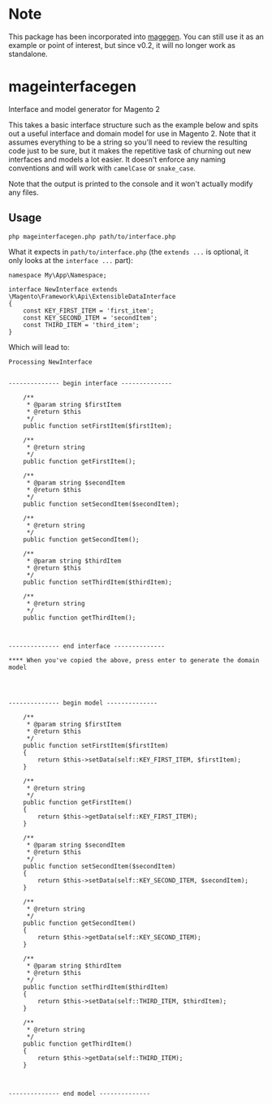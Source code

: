 # Note
This package has been incorporated into [magegen](https://github.com/ewan-tho/magegen). You can still use it as an example or point of interest, but since v0.2, it will no longer work as standalone.

# mageinterfacegen
Interface and model generator for Magento 2

This takes a basic interface structure such as the example below and spits out a useful interface and domain model for use in Magento 2. Note that it assumes everything to be a string so you'll need to review the resulting code just to be sure, but it makes the repetitive task of churning out new interfaces and models a lot easier. It doesn't enforce any naming conventions and will work with `camelCase` or `snake_case`.

Note that the output is printed to the console and it won't actually modify any files.

## Usage
`php mageinterfacegen.php path/to/interface.php`

What it expects in `path/to/interface.php` (the `extends ...` is optional, it only looks at the `interface ...` part):
```
namespace My\App\Namespace;

interface NewInterface extends \Magento\Framework\Api\ExtensibleDataInterface
{
    const KEY_FIRST_ITEM = 'first_item';
    const KEY_SECOND_ITEM = 'secondItem';
    const THIRD_ITEM = 'third_item';
}

```
Which will lead to:

```
Processing NewInterface


-------------- begin interface --------------

    /**
     * @param string $firstItem
     * @return $this
     */
    public function setFirstItem($firstItem);

    /**
     * @return string
     */
    public function getFirstItem();

    /**
     * @param string $secondItem
     * @return $this
     */
    public function setSecondItem($secondItem);

    /**
     * @return string
     */
    public function getSecondItem();

    /**
     * @param string $thirdItem
     * @return $this
     */
    public function setThirdItem($thirdItem);

    /**
     * @return string
     */
    public function getThirdItem();



-------------- end interface --------------

**** When you've copied the above, press enter to generate the domain model




-------------- begin model --------------

    /**
     * @param string $firstItem
     * @return $this
     */
    public function setFirstItem($firstItem)
    {
        return $this->setData(self::KEY_FIRST_ITEM, $firstItem);
    }

    /**
     * @return string
     */
    public function getFirstItem()
    {
        return $this->getData(self::KEY_FIRST_ITEM);
    }

    /**
     * @param string $secondItem
     * @return $this
     */
    public function setSecondItem($secondItem)
    {
        return $this->setData(self::KEY_SECOND_ITEM, $secondItem);
    }

    /**
     * @return string
     */
    public function getSecondItem()
    {
        return $this->getData(self::KEY_SECOND_ITEM);
    }

    /**
     * @param string $thirdItem
     * @return $this
     */
    public function setThirdItem($thirdItem)
    {
        return $this->setData(self::THIRD_ITEM, $thirdItem);
    }

    /**
     * @return string
     */
    public function getThirdItem()
    {
        return $this->getData(self::THIRD_ITEM);
    }



-------------- end model --------------
```
